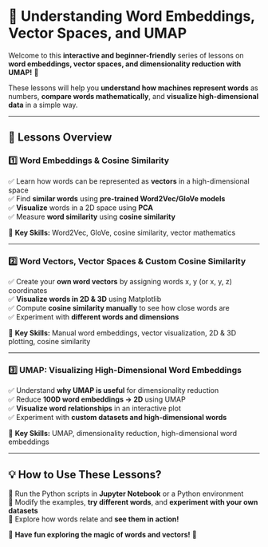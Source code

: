 # **🚀 Understanding Word Embeddings, Vector Spaces, and UMAP**  

Welcome to this **interactive and beginner-friendly** series of lessons on **word embeddings, vector spaces, and dimensionality reduction with UMAP!** 🎉  

These lessons will help you **understand how machines represent words** as numbers, **compare words mathematically**, and **visualize high-dimensional data** in a simple way.

---

## **📌 Lessons Overview**

### **1️⃣ Word Embeddings & Cosine Similarity**  
✅ Learn how words can be represented as **vectors** in a high-dimensional space  
✅ Find **similar words** using **pre-trained Word2Vec/GloVe models**  
✅ **Visualize** words in a 2D space using **PCA**  
✅ Measure **word similarity** using **cosine similarity**  

📌 **Key Skills:** Word2Vec, GloVe, cosine similarity, vector mathematics  

---

### **2️⃣ Word Vectors, Vector Spaces & Custom Cosine Similarity**  
✅ Create your **own word vectors** by assigning words x, y (or x, y, z) coordinates  
✅ **Visualize words in 2D & 3D** using Matplotlib  
✅ Compute **cosine similarity manually** to see how close words are  
✅ Experiment with **different words and dimensions**  

📌 **Key Skills:** Manual word embeddings, vector visualization, 2D & 3D plotting, cosine similarity  

---

### **3️⃣ UMAP: Visualizing High-Dimensional Word Embeddings**  
✅ Understand **why UMAP is useful** for dimensionality reduction  
✅ Reduce **100D word embeddings → 2D** using UMAP  
✅ **Visualize word relationships** in an interactive plot  
✅ Experiment with **custom datasets and high-dimensional words**  

📌 **Key Skills:** UMAP, dimensionality reduction, high-dimensional word embeddings  

---

## **💡 How to Use These Lessons?**  
📌 Run the Python scripts in **Jupyter Notebook** or a Python environment  
📌 Modify the examples, **try different words**, and **experiment with your own datasets**  
📌 Explore how words relate and **see them in action!**  

🚀 **Have fun exploring the magic of words and vectors!** 🚀
